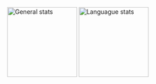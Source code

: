 <div>
  <img height=161 align=center src="https://github-readme-stats.vercel.app/api?username=losgz&theme=dark&hide_border=true&count_private=true&show_icons=true" alt="General stats">
  <img height=161 align=center src="https://github-readme-stats.vercel.app/api/top-langs/?username=losgz&theme=dark&hide_border=true&show_icons=true&layout=compact&count_private=true" alt="Languague stats">
</div>
